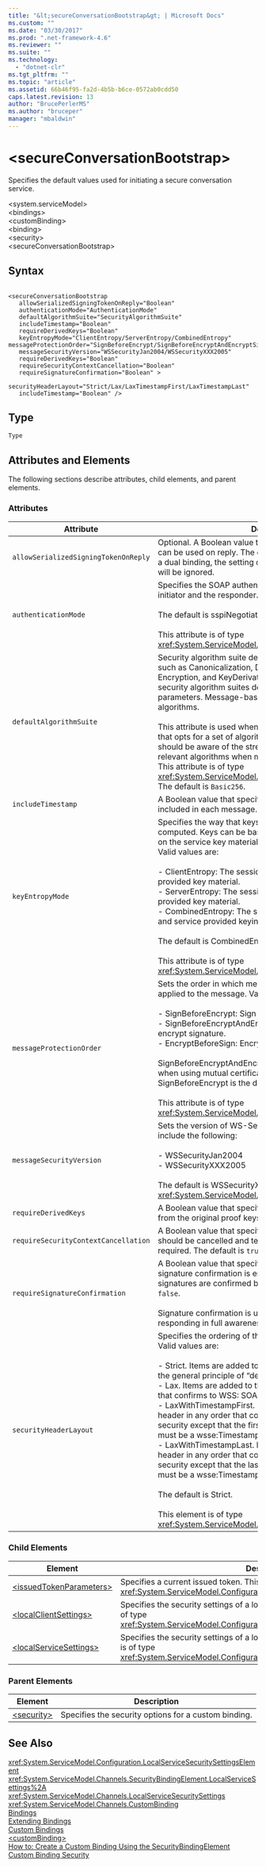 ```yaml
---
title: "&lt;secureConversationBootstrap&gt; | Microsoft Docs"
ms.custom: ""
ms.date: "03/30/2017"
ms.prod: ".net-framework-4.6"
ms.reviewer: ""
ms.suite: ""
ms.technology: 
  - "dotnet-clr"
ms.tgt_pltfrm: ""
ms.topic: "article"
ms.assetid: 66b46f95-fa2d-4b5b-b6ce-0572ab0cdd50
caps.latest.revision: 13
author: "BrucePerlerMS"
ms.author: "bruceper"
manager: "mbaldwin"
---
```

# &lt;secureConversationBootstrap&gt;
Specifies the default values used for initiating a secure conversation service.  
  
 \<system.serviceModel>  
\<bindings>  
\<customBinding>  
\<binding>  
\<security>  
\<secureConversationBootstrap>  
  
## Syntax  
  
```  
  
<secureConversationBootstrap  
   allowSerializedSigningTokenOnReply="Boolean"  
   authenticationMode="AuthenticationMode"  
   defaultAlgorithmSuite="SecurityAlgorithmSuite"  
   includeTimestamp="Boolean"  
   requireDerivedKeys="Boolean"  
   keyEntropyMode="ClientEntropy/ServerEntropy/CombinedEntropy"   
messageProtectionOrder="SignBeforeEncrypt/SignBeforeEncryptAndEncryptSignature/EncryptBeforeSign"  
   messageSecurityVersion="WSSecurityJan2004/WSSecurityXXX2005"  
   requireDerivedKeys="Boolean"  
   requireSecurityContextCancellation="Boolean"  
   requireSignatureConfirmation="Boolean" >  
   securityHeaderLayout="Strict/Lax/LaxTimestampFirst/LaxTimestampLast"  
   includeTimestamp="Boolean" />  
```  
  
## Type  
 `Type`  
  
## Attributes and Elements  
 The following sections describe attributes, child elements, and parent elements.  
  
### Attributes  
  
|Attribute|Description|  
|---------------|-----------------|  
|`allowSerializedSigningTokenOnReply`|Optional. A Boolean value that specifies if a serialized token can be used on reply. The default value is `false`. When using a dual binding, the setting defaults to `true` any setting made will be ignored.|  
|`authenticationMode`|Specifies the SOAP authentication mode used between the initiator and the responder.<br /><br /> The default is sspiNegotiated.<br /><br /> This attribute is of type <xref:System.ServiceModel.Configuration.AuthenticationMode>.|  
|`defaultAlgorithmSuite`|Security algorithm suite defines of a variety of algorithms such as Canonicalization, Digest, KeyWrap, Signature, Encryption, and KeyDerivation algorithms. Each of the security algorithm suites defines values for these different parameters. Message-based security is achieved using these algorithms.<br /><br /> This attribute is used when working with a different platform that opts for a set of algorithms different than the default. You should be aware of the strengths and weaknesses of the relevant algorithms when making modifications to this setting. This attribute is of type <xref:System.ServiceModel.Security.SecurityAlgorithmSuite>. The default is `Basic256`.|  
|`includeTimestamp`|A Boolean value that specifies whether time stamps are included in each message. The default is `true`.|  
|`keyEntropyMode`|Specifies the way that keys for securing messages are computed. Keys can be based on the client key material only, on the service key material only or a combination of both. Valid values are:<br /><br /> -   ClientEntropy: The session key is based off the client provided key material.<br />-   ServerEntropy: The session key is based off the service provided key material.<br />-   CombinedEntropy: The session key is based off the client and service provided keying material.<br /><br /> The default is CombinedEntropy.<br /><br /> This attribute is of type <xref:System.ServiceModel.Security.SecurityKeyEntropyMode>.|  
|`messageProtectionOrder`|Sets the order in which message level security algorithms are applied to the message. Valid values include the following:<br /><br /> -   SignBeforeEncrypt: Sign first, then encrypt.<br />-   SignBeforeEncryptAndEncryptSignature: Sign, encrypt, and encrypt signature.<br />-   EncryptBeforeSign: Encrypt first, then sign.<br /><br /> SignBeforeEncryptAndEncryptSignature is the default value when using mutual certificates with WS-Security 1.1.  SignBeforeEncrypt is the default value with WS-Security 1.0.<br /><br /> This attribute is of type <xref:System.ServiceModel.Security.MessageProtectionOrder>.|  
|`messageSecurityVersion`|Sets the version of WS-Security that is used. Valid values include the following:<br /><br /> -   WSSecurityJan2004<br />-   WSSecurityXXX2005<br /><br /> The default is WSSecurityXXX2005. This attribute is of type <xref:System.ServiceModel.MessageSecurityVersion>.|  
|`requireDerivedKeys`|A Boolean value that specifies whether keys can be derived from the original proof keys. The default is `true`.|  
|`requireSecurityContextCancellation`|A Boolean value that specifies whether security context should be cancelled and terminated when it is no longer required. The default is `true`.|  
|`requireSignatureConfirmation`|A Boolean value that specifies whether WS-Security signature confirmation is enabled. When set to `true`, message signatures are confirmed by the responder. The default is `false`.<br /><br /> Signature confirmation is used to confirm that the service is responding in full awareness of a request.|  
|`securityHeaderLayout`|Specifies the ordering of the elements in security header. Valid values are:<br /><br /> -   Strict. Items are added to the security header according to the general principle of “declare before use”.<br />-   Lax. Items are added to the security header in any order that confirms to WSS: SOAP Message security.<br />-   LaxWithTimestampFirst. Items are added to the security header in any order that confirms to WSS: SOAP Message security except that the first element in the security header must be a wsse:Timestamp element.<br />-   LaxWithTimestampLast. Items are added to the security header in any order that confirms to WSS: SOAP Message security except that the last element in the security header must be a wsse:Timestamp element.<br /><br /> The default is Strict.<br /><br /> This element is of type <xref:System.ServiceModel.Channels.SecurityHeaderLayout>.|  
  
### Child Elements  
  
|Element|Description|  
|-------------|-----------------|  
|[\<issuedTokenParameters>](../../../../../docs/framework/configuring-apps/file-schema/wcf/issuedtokenparameters.md)|Specifies a current issued token. This element is of type <xref:System.ServiceModel.Configuration.IssuedTokenParametersElement>.|  
|[\<localClientSettings>](../../../../../docs/framework/configuring-apps/file-schema/wcf/localclientsettings-element.md)|Specifies the security settings of a local client for this binding. This element is of type <xref:System.ServiceModel.Configuration.LocalClientSecuritySettingsElement>.|  
|[\<localServiceSettings>](../../../../../docs/framework/configuring-apps/file-schema/wcf/localservicesettings-element.md)|Specifies the security settings of a local service for this binding. This element is of type <xref:System.ServiceModel.Configuration.LocalServiceSecuritySettingsElement>.|  
  
### Parent Elements  
  
|Element|Description|  
|-------------|-----------------|  
|[\<security>](../../../../../docs/framework/configuring-apps/file-schema/wcf/security-of-custombinding.md)|Specifies the security options for a custom binding.|  
  
## See Also  
 <xref:System.ServiceModel.Configuration.LocalServiceSecuritySettingsElement>   
 <xref:System.ServiceModel.Channels.SecurityBindingElement.LocalServiceSettings%2A>   
 <xref:System.ServiceModel.Channels.LocalServiceSecuritySettings>   
 <xref:System.ServiceModel.Channels.CustomBinding>   
 [Bindings](../../../../../docs/framework/wcf/bindings.md)   
 [Extending Bindings](../../../../../docs/framework/wcf/extending/extending-bindings.md)   
 [Custom Bindings](../../../../../docs/framework/wcf/extending/custom-bindings.md)   
 [\<customBinding>](../../../../../docs/framework/configuring-apps/file-schema/wcf/custombinding.md)   
 [How to: Create a Custom Binding Using the SecurityBindingElement](../../../../../docs/framework/wcf/feature-details/how-to-create-a-custom-binding-using-the-securitybindingelement.md)   
 [Custom Binding Security](../../../../../docs/framework/wcf/samples/custom-binding-security.md)